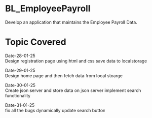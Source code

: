 # BL_EmployeePayroll
Develop an application that maintains the Employee Payroll Data.
# Topic Covered
Date-28-01-25  
Design registration page using html and css
save data to localstorage  

Date-29-01-25  
Design home page and then fetch data from local stoarge

Date-30-01-25  
Create json server and store data on json server
implement search functionality  

Date-31-01-25  
fix all the bugs
dynamically update search button
